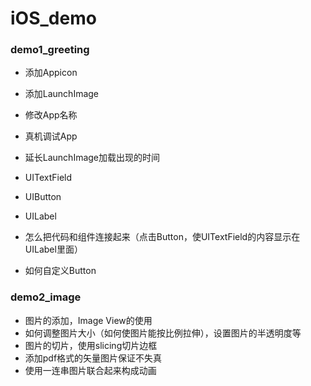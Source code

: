 # iOS_demo
### demo1_greeting

- 添加Appicon
- 添加LaunchImage
- 修改App名称
- 真机调试App
- 延长LaunchImage加载出现的时间


- UITextField
- UIButton
- UILabel
- 怎么把代码和组件连接起来（点击Button，使UITextField的内容显示在UILabel里面）
- 如何自定义Button




### demo2_image

- 图片的添加，Image View的使用
- 如何调整图片大小（如何使图片能按比例拉伸），设置图片的半透明度等
- 图片的切片，使用slicing切片边框
- 添加pdf格式的矢量图片保证不失真
- 使用一连串图片联合起来构成动画